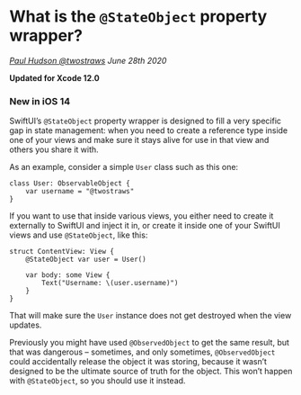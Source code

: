 # What is the `@StateObject` property wrapper?

_[Paul Hudson @twostraws](https://twitter.com/twostraws) June 28th 2020_

**Updated for Xcode 12.0**

### New in iOS 14

SwiftUI’s `@StateObject` property wrapper is designed to fill a very specific gap in state management: when you need to create a reference type inside one of your views and make sure it stays alive for use in that view and others you share it with.

As an example, consider a simple `User` class such as this one:

```
class User: ObservableObject {
    var username = "@twostraws"
}
```

If you want to use that inside various views, you either need to create it externally to SwiftUI and inject it in, or create it inside one of your SwiftUI views and use `@StateObject`, like this:

```
struct ContentView: View {
    @StateObject var user = User()

    var body: some View {
        Text("Username: \(user.username)")
    }
}
```

That will make sure the `User` instance does not get destroyed when the view updates.

Previously you might have used `@ObservedObject` to get the same result, but that was dangerous – sometimes, and only sometimes, `@ObservedObject` could accidentally release the object it was storing, because it wasn’t designed to be the ultimate source of truth for the object. This won’t happen with `@StateObject`, so you should use it instead.